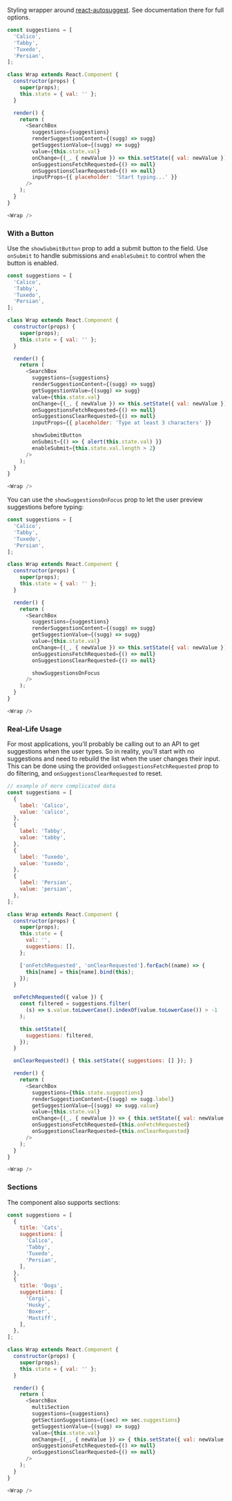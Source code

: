Styling wrapper around [react-autosuggest](https://github.com/moroshko/react-autosuggest). See documentation there for full options.

```javascript
const suggestions = [
  'Calico',
  'Tabby',
  'Tuxedo',
  'Persian',
];

class Wrap extends React.Component {
  constructor(props) {
    super(props);
    this.state = { val: '' };
  }

  render() {
    return (
      <SearchBox
        suggestions={suggestions}
        renderSuggestionContent={(sugg) => sugg}
        getSuggestionValue={(sugg) => sugg}
        value={this.state.val}
        onChange={(_, { newValue }) => this.setState({ val: newValue })}
        onSuggestionsFetchRequested={() => null}
        onSuggestionsClearRequested={() => null}
        inputProps={{ placeholder: 'Start typing...' }}
      />
    );
  }
}

<Wrap />
```

### With a Button

Use the `showSubmitButton` prop to add a submit button to the field. Use `onSubmit` to handle submissions and `enableSubmit` to control when the button is enabled.

```javascript
const suggestions = [
  'Calico',
  'Tabby',
  'Tuxedo',
  'Persian',
];

class Wrap extends React.Component {
  constructor(props) {
    super(props);
    this.state = { val: '' };
  }

  render() {
    return (
      <SearchBox
        suggestions={suggestions}
        renderSuggestionContent={(sugg) => sugg}
        getSuggestionValue={(sugg) => sugg}
        value={this.state.val}
        onChange={(_, { newValue }) => this.setState({ val: newValue })}
        onSuggestionsFetchRequested={() => null}
        onSuggestionsClearRequested={() => null}
        inputProps={{ placeholder: 'Type at least 3 characters' }}

        showSubmitButton
        onSubmit={() => { alert(this.state.val) }}
        enableSubmit={this.state.val.length > 2}
      />
    );
  }
}

<Wrap />
```

You can use the `showSuggestionsOnFocus` prop to let the user preview suggestions before typing:

```javascript
const suggestions = [
  'Calico',
  'Tabby',
  'Tuxedo',
  'Persian',
];

class Wrap extends React.Component {
  constructor(props) {
    super(props);
    this.state = { val: '' };
  }

  render() {
    return (
      <SearchBox
        suggestions={suggestions}
        renderSuggestionContent={(sugg) => sugg}
        getSuggestionValue={(sugg) => sugg}
        value={this.state.val}
        onChange={(_, { newValue }) => this.setState({ val: newValue })}
        onSuggestionsFetchRequested={() => null}
        onSuggestionsClearRequested={() => null}

        showSuggestionsOnFocus
      />
    );
  }
}

<Wrap />
```

### Real-Life Usage

For most applications, you'll probably be calling out to an API to get suggestions when the user types. So in reality, you'll start with no suggestions and need to rebuild the list when the user changes their input. This can be done using the provided `onSuggestionsFetchRequested` prop to do filtering, and `onSuggestionsClearRequested` to reset.

```javascript
// example of more complicated data
const suggestions = [
  {
    label: 'Calico',
    value: 'calico',
  },
  {
    label: 'Tabby',
    value: 'tabby',
  },
  {
    label: 'Tuxedo',
    value: 'tuxedo',
  },
  {
    label: 'Persian',
    value: 'persian',
  },
];

class Wrap extends React.Component {
  constructor(props) {
    super(props);
    this.state = {
      val: '',
      suggestions: [],
    };

    ['onFetchRequested', 'onClearRequested'].forEach((name) => {
      this[name] = this[name].bind(this);
    });
  }

  onFetchRequested({ value }) {
    const filtered = suggestions.filter(
      (s) => s.value.toLowerCase().indexOf(value.toLowerCase()) > -1
    );

    this.setState({
      suggestions: filtered,
    });
  }

  onClearRequested() { this.setState({ suggestions: [] }); }

  render() {
    return (
      <SearchBox
        suggestions={this.state.suggestions}
        renderSuggestionContent={(sugg) => sugg.label}
        getSuggestionValue={(sugg) => sugg.value}
        value={this.state.val}
        onChange={(_, { newValue }) => { this.setState({ val: newValue });}}
        onSuggestionsFetchRequested={this.onFetchRequested}
        onSuggestionsClearRequested={this.onClearRequested}
      />
    );
  }
}

<Wrap />
```

### Sections

The component also supports sections:

```javascript
const suggestions = [
  {
    title: 'Cats',
    suggestions: [
      'Calico',
      'Tabby',
      'Tuxedo',
      'Persian',
    ],
  },
  {
    title: 'Dogs',
    suggestions: [
      'Corgi',
      'Husky',
      'Boxer',
      'Mastiff',
    ],
  },
];

class Wrap extends React.Component {
  constructor(props) {
    super(props);
    this.state = { val: '' };
  }

  render() {
    return (
      <SearchBox
        multiSection
        suggestions={suggestions}
        getSectionSuggestions={(sec) => sec.suggestions}
        getSuggestionValue={(sugg) => sugg}
        value={this.state.val}
        onChange={(_, { newValue }) => { this.setState({ val: newValue });}}
        onSuggestionsFetchRequested={() => null}
        onSuggestionsClearRequested={() => null}
      />
    );
  }
}

<Wrap />
```
